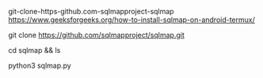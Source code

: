  git-clone-https-github.com-sqlmapproject-sqlmap
https://www.geeksforgeeks.org/how-to-install-sqlmap-on-android-termux/

git clone https://github.com/sqlmapproject/sqlmap.git

cd sqlmap && ls

 python3 sqlmap.py
